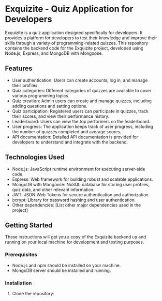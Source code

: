 # Exquizite - Quiz Application for Developers

Exquizite is a quiz application designed specifically for developers. It provides a platform for developers to test their knowledge and improve their skills through a variety of programming-related quizzes. This repository contains the backend code for the Exquizite project, developed using Node.js, Express, and MongoDB with Mongoose.

## Features

- User authentication: Users can create accounts, log in, and manage their profiles.
- Quiz categories: Different categories of quizzes are available to cover various programming topics.
- Quiz creation: Admin users can create and manage quizzes, including adding questions and setting options.
- Quiz participation: Registered users can participate in quizzes, track their scores, and view their performance history.
- Leaderboard: Users can view the top performers on the leaderboard.
- User progress: The application keeps track of user progress, including the number of quizzes completed and average scores.
- API documentation: Detailed API documentation is provided for developers to understand and integrate with the backend.

## Technologies Used

- Node.js: JavaScript runtime environment for executing server-side code.
- Express: Web framework for building robust and scalable applications.
- MongoDB with Mongoose: NoSQL database for storing user profiles, quiz data, and other relevant information.
- JWT: JSON Web Tokens for secure authentication and authorization.
- bcrypt: Library for password hashing and user authentication.
- Other dependencies: [List other major dependencies used in the project]

## Getting Started

These instructions will get you a copy of the Exquizite backend up and running on your local machine for development and testing purposes.

### Prerequisites

- Node.js and npm should be installed on your machine.
- MongoDB server should be installed and running.

### Installation

1. Clone the repository:
